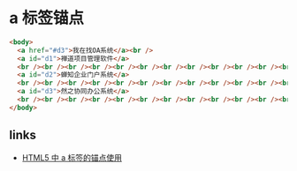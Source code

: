 # a 标签锚点

```html
<body>
  <a href="#d3">我在找OA系统</a><br />
  <a id="d1">禅道项目管理软件</a>
  <br /><br /><br /><br /><br /><br /><br /><br /><br /><br /><br /><br /><br /><br />
  <a id="d2">蝉知企业门户系统</a>
  <br /><br /><br /><br /><br /><br /><br /><br /><br /><br /><br /><br /><br /><br />
  <a id="d3">然之协同办公系统</a>
  <br /><br /><br /><br /><br /><br /><br /><br /><br /><br /><br /><br /><br /><br />
</body>
```

## links

- [HTML5 中 a 标签的锚点使用](https://www.jianshu.com/p/651ea4f52435)
